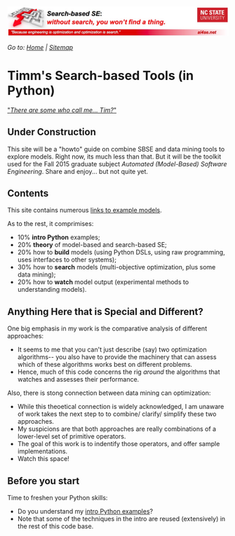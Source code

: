 [<img width=900 src="https://raw.githubusercontent.com/timm/15/master/src/img/banner.jpg">]("https://raw.githubusercontent.com/timm/15/master/README.md)

_Go to: [Home]("https://raw.githubusercontent.com/timm/15/master/README.md) | [Sitemap]("https://raw.githubusercontent.com/timm/15/master/TOC.md)_




# Timm's Search-based Tools (in Python)

["_There are some who call me... Tim?_"](https://www.youtube.com/watch?v=JTbrIo1p-So)

## Under Construction

This site will be a "howto" guide on combine SBSE and data mining tools
to explore models. Right now, its much less than that. But it will be the
toolkit used for the Fall 2015 graduate subject _Automated
(Model-Based) Software Engineering_.
Share and enjoy... but not quite yet.

## Contents

This site contains numerous [links to example models](doc/examplemodels.md). 

As to the rest, it comprimises:

+ 10% **intro Python** examples;
+ 20% **theory** of model-based and search-based SE;
+ 20% how to **build** models (using Python DSLs, using raw programming, uses interfaces to other systems);
+ 30% how to **search** models (multi-objective optimization, plus some data mining);
+ 20% how to **watch** model output (experimental methods to understanding models).

## Anything Here that is Special and Different? 

One big emphasis in my work is the comparative analysis of different approaches:

+ It seems
   to me that you can't just describe (say) two optimization algorithms-- you also have to
   provide the machinery that can assess which of these algorithms works best on different problems.
+ Hence,  much of this code concerns the rig _around_ the algorithms that watches and assesses
   their performance.

Also, there  is stong connection between  data mining can  optimization:

+ While this theoetical
  connection  is widely acknowledged, I am unaware of work takes the next step to 
  to combine/ clarify/ simplify these two approaches. 
+ My suspicions are that both approaches
   are really combinations of a lower-level set of primitive operators.
+ The   goal of this work is to indentify those operators, and offer sample implementations.
+ Watch this space!

## Before you start  

Time to freshen your Python skills:

+ Do you understand my [intro Python examples](doc/101python.md)? 
+ Note that some of the techniques in the intro are reused (extensively) in the rest of this code base.
 
